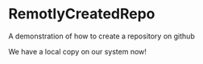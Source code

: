 # RemotlyCreatedRepo
A demonstration of how to create a repository on github


We have a local copy on our system now!